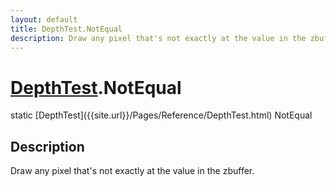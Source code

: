 ```yaml
---
layout: default
title: DepthTest.NotEqual
description: Draw any pixel that's not exactly at the value in the zbuffer.
---
```

# [DepthTest]({{site.url}}/Pages/Reference/DepthTest.html).NotEqual

<div class='signature' markdown='1'>
static [DepthTest]({{site.url}}/Pages/Reference/DepthTest.html) NotEqual
</div>

## Description
Draw any pixel that's not exactly at the value in the
zbuffer.

